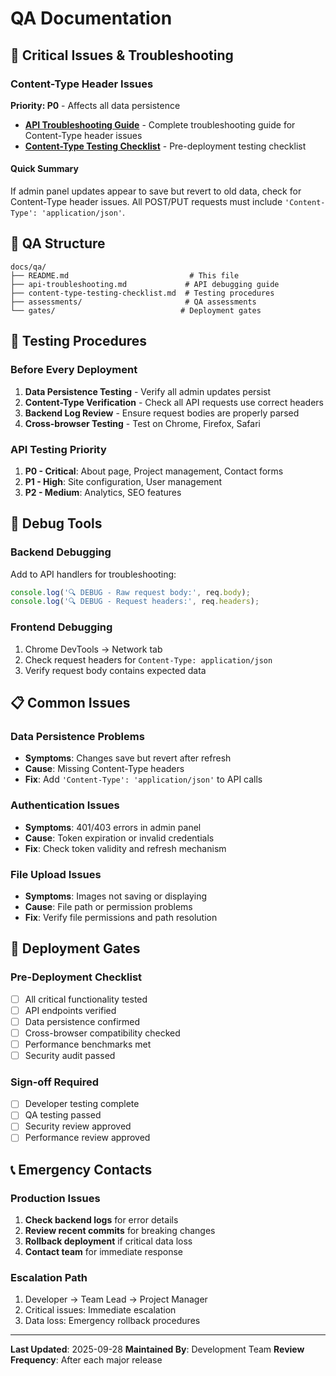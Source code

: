 # QA Documentation

## 🚨 Critical Issues & Troubleshooting

### Content-Type Header Issues
**Priority: P0** - Affects all data persistence

- **[API Troubleshooting Guide](./api-troubleshooting.md)** - Complete troubleshooting guide for Content-Type header issues
- **[Content-Type Testing Checklist](./content-type-testing-checklist.md)** - Pre-deployment testing checklist

#### Quick Summary
If admin panel updates appear to save but revert to old data, check for Content-Type header issues. All POST/PUT requests must include `'Content-Type': 'application/json'`.

## 📁 QA Structure

```
docs/qa/
├── README.md                           # This file
├── api-troubleshooting.md             # API debugging guide
├── content-type-testing-checklist.md  # Testing procedures
├── assessments/                       # QA assessments
└── gates/                            # Deployment gates
```

## 🧪 Testing Procedures

### Before Every Deployment
1. **Data Persistence Testing** - Verify all admin updates persist
2. **Content-Type Verification** - Check all API requests use correct headers
3. **Backend Log Review** - Ensure request bodies are properly parsed
4. **Cross-browser Testing** - Test on Chrome, Firefox, Safari

### API Testing Priority
1. **P0 - Critical**: About page, Project management, Contact forms
2. **P1 - High**: Site configuration, User management
3. **P2 - Medium**: Analytics, SEO features

## 🔧 Debug Tools

### Backend Debugging
Add to API handlers for troubleshooting:
```javascript
console.log('🔍 DEBUG - Raw request body:', req.body);
console.log('🔍 DEBUG - Request headers:', req.headers);
```

### Frontend Debugging
1. Chrome DevTools → Network tab
2. Check request headers for `Content-Type: application/json`
3. Verify request body contains expected data

## 📋 Common Issues

### Data Persistence Problems
- **Symptoms**: Changes save but revert after refresh
- **Cause**: Missing Content-Type headers
- **Fix**: Add `'Content-Type': 'application/json'` to API calls

### Authentication Issues
- **Symptoms**: 401/403 errors in admin panel
- **Cause**: Token expiration or invalid credentials
- **Fix**: Check token validity and refresh mechanism

### File Upload Issues
- **Symptoms**: Images not saving or displaying
- **Cause**: File path or permission problems
- **Fix**: Verify file permissions and path resolution

## 🚀 Deployment Gates

### Pre-Deployment Checklist
- [ ] All critical functionality tested
- [ ] API endpoints verified
- [ ] Data persistence confirmed
- [ ] Cross-browser compatibility checked
- [ ] Performance benchmarks met
- [ ] Security audit passed

### Sign-off Required
- [ ] Developer testing complete
- [ ] QA testing passed
- [ ] Security review approved
- [ ] Performance review approved

## 📞 Emergency Contacts

### Production Issues
1. **Check backend logs** for error details
2. **Review recent commits** for breaking changes
3. **Rollback deployment** if critical data loss
4. **Contact team** for immediate response

### Escalation Path
1. Developer → Team Lead → Project Manager
2. Critical issues: Immediate escalation
3. Data loss: Emergency rollback procedures

---

**Last Updated**: 2025-09-28
**Maintained By**: Development Team
**Review Frequency**: After each major release
